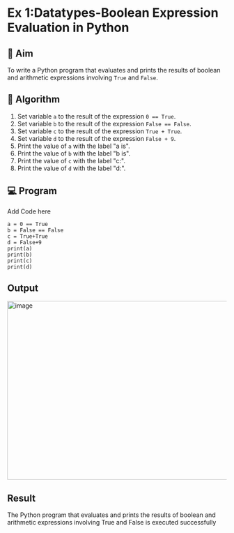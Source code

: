
# Ex 1:Datatypes-Boolean Expression Evaluation in Python

## 🎯 Aim
To write a Python program that evaluates and prints the results of boolean and arithmetic expressions involving `True` and `False`.

## 🧠 Algorithm
1. Set variable `a` to the result of the expression `0 == True`.
2. Set variable `b` to the result of the expression `False == False`.
3. Set variable `c` to the result of the expression `True + True`.
4. Set variable `d` to the result of the expression `False + 9`.
5. Print the value of `a` with the label "a is".
6. Print the value of `b` with the label "b is".
7. Print the value of `c` with the label "c:".
8. Print the value of `d` with the label "d:".

## 💻 Program
Add Code here
```
a = 0 == True
b = False == False
c = True+True
d = False+9
print(a)
print(b)
print(c)
print(d)
```
## Output
<img width="568" height="410" alt="image" src="https://github.com/user-attachments/assets/d3fd81d9-29b5-4706-9cbe-08f7d54757d9" />

## Result
The Python program that evaluates and prints the results of boolean and arithmetic expressions involving True and False is executed successfully


